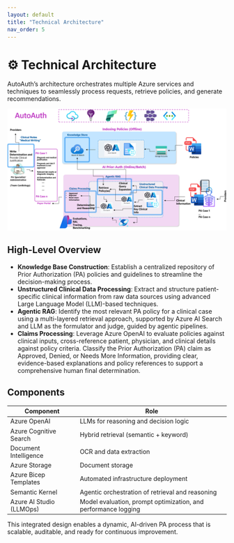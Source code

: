 ```yaml
---
layout: default
title: "Technical Architecture"
nav_order: 5
---
```


# ⚙️ Technical Architecture

AutoAuth’s architecture orchestrates multiple Azure services and techniques to seamlessly process requests, retrieve policies, and generate recommendations.

![Architecture](../images/diagram_latest.png)

## High-Level Overview

- **Knowledge Base Construction**: Establish a centralized repository of Prior Authorization (PA) policies and guidelines to streamline the decision-making process.
- **Unstructured Clinical Data Processing**: Extract and structure patient-specific clinical information from raw data sources using advanced Large Language Model (LLM)-based techniques.
- **Agentic RAG**: Identify the most relevant PA policy for a clinical case using a multi-layered retrieval approach, supported by Azure AI Search and LLM as the formulator and judge, guided by agentic pipelines.
- **Claims Processing**: Leverage Azure OpenAI to evaluate policies against clinical inputs, cross-reference patient, physician, and clinical details against policy criteria. Classify the Prior Authorization (PA) claim as Approved, Denied, or Needs More Information, providing clear, evidence-based explanations and policy references to support a comprehensive human final determination.

## Components

| Component                 | Role                               |
|---------------------------|-------------------------------------|
| Azure OpenAI              | LLMs for reasoning and decision logic |
| Azure Cognitive Search    | Hybrid retrieval (semantic + keyword) |
| Document Intelligence      | OCR and data extraction              |
| Azure Storage             | Document storage                     |
| Azure Bicep Templates     | Automated infrastructure deployment  |
| Semantic Kernel           | Agentic orchestration of retrieval and reasoning |
| Azure AI Studio (LLMOps)  | Model evaluation, prompt optimization, and performance logging |

This integrated design enables a dynamic, AI-driven PA process that is scalable, auditable, and ready for continuous improvement.
